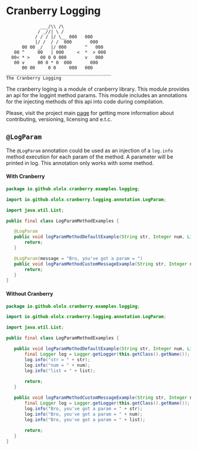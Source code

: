 # Cranberry Logging

```
             ___/\\ /\  
            / _//| \ /  
           / / / |/ \__ 000   000
           |/ /  / /  000       000
      00 00 _/   |/ 000       ^   000
   00 ^     00   | 000     <  *  > 000  
  00< * >    00 0 0 000       v   000
   00 v     00 0 * 0  000       000
      00 00     0 0     000   000
________________________________________
The Cranberry Logging          
```

The cranberry loging is a module of cranberry library. This module provides an api for the loggint method params. This module includes an annotations for the injecting methods of this api into code during compilation.

Please, visit the project main [page](../README.md) for getting more information about contributing, versioning, licensing and e.t.c.

## `@LogParam`

The `@LogParam` annotation could be used as an injection of a `log.info` method execution for each param of the method. A parameter will be printed in log. This annotation only works with some method.

#### With Cranberry
 ```java
package io.github.ololx.cranberry.examples.logging;

import io.github.ololx.cranberry.logging.annotation.LogParam;

import java.util.List;

public final class LogParamMethodExamples {

    @LogParam
    public void logParamMethodDefaultExample(String str, Integer num, List<Object> list) {
        return;
    }

    @LogParam(message = "Bro, you've got a param = ")
    public void logParamMethodCustomMessageExample(String str, Integer num, List<Object> list) {
        return;
    }
}
 ```

#### Without Cranberry

 ```java
 package io.github.ololx.cranberry.examples.logging;

import io.github.ololx.cranberry.logging.annotation.LogParam;

import java.util.List;

public final class LogParamMethodExamples {

    public void logParamMethodDefaultExample(String str, Integer num, List<Object> list) {
        final Logger log = Logger.getLogger(this.getClass().getName());
        log.info("str = " + str);
        log.info("num = " + num);
        log.info("list = " + list);
        
        return;
    }

    public void logParamMethodCustomMessageExample(String str, Integer num, List<Object> list) {
        final Logger log = Logger.getLogger(this.getClass().getName());
        log.info("Bro, you've got a param = " + str);
        log.info("Bro, you've got a param = " + num);
        log.info("Bro, you've got a param = " + list);
        
        return;
    }
}
```
